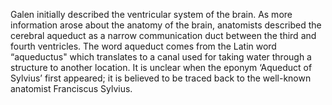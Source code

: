 Galen initially described the ventricular system of the brain. As more information arose about the anatomy of the brain, anatomists described the cerebral aqueduct as a narrow communication duct between the third and fourth ventricles. The word aqueduct comes from the Latin word “aqueductus" which translates to a canal used for taking water through a structure to another location. It is unclear when the eponym ‘Aqueduct of Sylvius’ first appeared; it is believed to be traced back to the well-known anatomist Franciscus Sylvius.